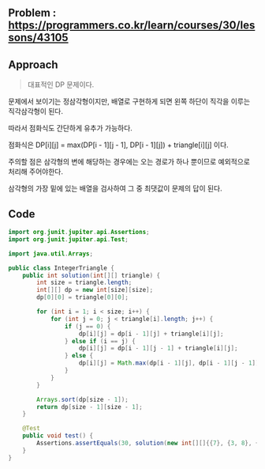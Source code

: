 ## Problem : https://programmers.co.kr/learn/courses/30/lessons/43105

## Approach

> 대표적인 DP 문제이다.

문제에서 보이기는 정삼각형이지만, 배열로 구현하게 되면 왼쪽 하단이 직각을 이루는 직각삼각형이 된다.

따라서 점화식도 간단하게 유추가 가능하다.

점화식은 DP[i][j] = max(DP[i - 1][j - 1], DP[i - 1][j]) + triangle[i][j] 이다.

주의할 점은 삼각형의 변에 해당하는 경우에는 오는 경로가 하나 뿐이므로 예외적으로 처리해 주어야한다.

삼각형의 가장 밑에 있는 배열을 검사하여 그 중 최댓값이 문제의 답이 된다.

## Code

```java
import org.junit.jupiter.api.Assertions;
import org.junit.jupiter.api.Test;

import java.util.Arrays;

public class IntegerTriangle {
    public int solution(int[][] triangle) {
        int size = triangle.length;
        int[][] dp = new int[size][size];
        dp[0][0] = triangle[0][0];

        for (int i = 1; i < size; i++) {
            for (int j = 0; j < triangle[i].length; j++) {
                if (j == 0) {
                    dp[i][j] = dp[i - 1][j] + triangle[i][j];
                } else if (i == j) {
                    dp[i][j] = dp[i - 1][j - 1] + triangle[i][j];
                } else {
                    dp[i][j] = Math.max(dp[i - 1][j], dp[i - 1][j - 1]) + triangle[i][j];
                }
            }
        }

        Arrays.sort(dp[size - 1]);
        return dp[size - 1][size - 1];
    }

    @Test
    public void test() {
        Assertions.assertEquals(30, solution(new int[][]{{7}, {3, 8}, {8, 1, 0}, {2, 7, 4, 4}, {4, 5, 2, 6, 5}}));
    }
}

```

